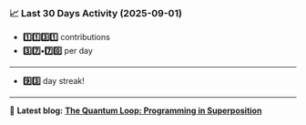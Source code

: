 <!--START_STATS-->
### 📈 Last 30 Days Activity (2025-09-01)  
- **1️⃣1️⃣3️⃣1️⃣** contributions  
- **3️⃣7️⃣•7️⃣0️⃣** per day
---
- **9️⃣3️⃣** day streak!
---
📝 **Latest blog:** [**The Quantum Loop: Programming in Superposition**](https://andriak.com/blog/quantum-loop)
<!--END_STATS-->
